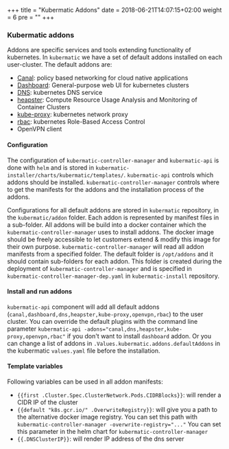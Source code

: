 +++
title = "Kubermatic Addons"
date = 2018-06-21T14:07:15+02:00
weight = 6
pre = "<b></b>"
+++

### Kubermatic addons

Addons are specific services and tools extending functionality of kubernetes. In `kubermatic` we have a set of default addons installed on each user-cluster. The default addons are:

* [Canal](https://github.com/projectcalico/canal): policy based networking for cloud native applications
* [Dashboard](https://github.com/kubernetes/dashboard): General-purpose web UI for kubernetes clusters
* [DNS](https://github.com/kubernetes/dns): kubernetes DNS service
* [heapster](https://github.com/kubernetes/heapster): Compute Resource Usage Analysis and Monitoring of Container Clusters
* [kube-proxy](https://kubernetes.io/docs/reference/command-line-tools-reference/kube-proxy/): kubernetes network proxy
* [rbac](https://kubernetes.io/docs/reference/access-authn-authz/rbac/): kubernetes Role-Based Access Control
* OpenVPN client

#### Configuration

The configuration of `kubermatic-controller-manager` and `kubermatic-api` is done with `helm` and is stored in `kubermatic-installer/charts/kubermatic/templates/`. `kubermatic-api` controls which addons should be installed. `kubermatic-controller-manager` controls where to get the manifests for the addons and the installation process of the addons.

Configurations for all default addons are stored in `kubermatic` repository, in the `kubermatic/addon` folder. Each addon is represented by manifest files in a sub-folder. All addons will be build into a docker container which the `kubermatic-controller-manager` uses to install addons. The docker image should be freely accessible to let customers extend & modify this image for their own purpose. `kubermatic-controller-manager` will read all addon manifests from a specified folder. The default folder is `/opt/addons` and it should contain sub-folders for each addon. This folder is created during the deployment of `kubermatic-controller-manager` and is specified in `kubermatic-controller-manager-dep.yaml` in `kubermatic-install` repository.


#### Install and run addons

`kubermatic-api` component will add all default addons (`canal,dashboard,dns,heapster,kube-proxy,openvpn,rbac`) to the user cluster. You can override the default plugins with the command line parameter `kubermatic-api -adons="canal,dns,heapster,kube-proxy,openvpn,rbac"` if you don't want to install `dashboard` addon. Or you can change a list of addons in `.Values.kubermatic.addons.defaultAddons` in the kubermatic `values.yaml` file before the installation.

#### Template variables

Following variables can be used in all addon manifests:

* `{{first .Cluster.Spec.ClusterNetwork.Pods.CIDRBlocks}}`:  will render a CIDR IP of the cluster
* `{{default "k8s.gcr.io/" .OverwriteRegistry}}`: will give you a path to the alternative docker image registry. You can set this path with `kubermatic-controller-manager -overwrite-registry="..."` You can set this parameter in the helm chart for `kubermatic-controller-manager`
* `{{.DNSClusterIP}}`: will render IP address of the dns server
